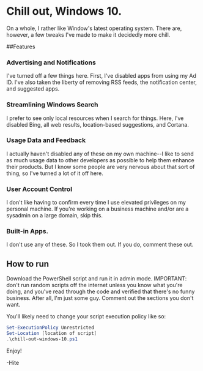 # Chill out, Windows 10.
On a whole, I rather like Window's latest operating system. There are, however, a few tweaks I've
made to make it decidedly more chill.

##Features
### Advertising and Notifications
I've turned off a few things here. First, I've disabled apps from using my Ad ID. I've also taken
the liberty of removing RSS feeds, the notification center, and suggested apps.

### Streamlining Windows Search
I prefer to see only local resources when I search for things. Here, I've disabled Bing, all web
results, location-based suggestions, and Cortana.

### Usage Data and Feedback
I actually haven't disabled any of these on my own machine--I like to send as much usage data
to other developers as possible to help them enhance their products. But I know some people
are very nervous about that sort of thing, so I've turned a lot of it off here.

### User Account Control
I don't like having to confirm every time I use elevated privileges on my personal machine.
If you're working on a business machine and/or are a sysadmin on a large domain, skip this.

### Built-in Apps.
I don't use any of these. So I took them out. If you do, comment these out.

## How to run
Download the PowerShell script and run it in admin mode. IMPORTANT: don't run random scripts off 
the internet unless you know what you're doing, and you've read through the code and verified that 
there's no funny business. After all, I'm just some guy. Comment out the sections you don't want.

You'll likely need to change your script execution policy like so:

```powershell
Set-ExecutionPolicy Unrestricted
Set-Location [location of script]
.\chill-out-windows-10.ps1
```

Enjoy!

-Hite
